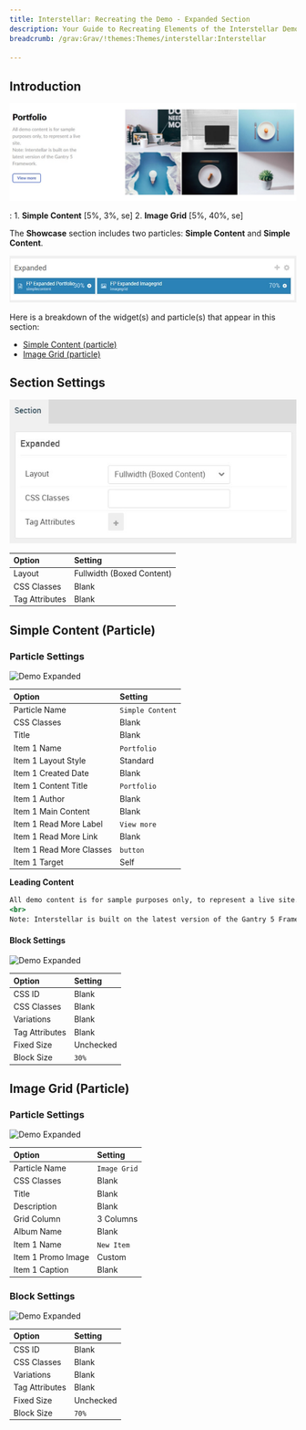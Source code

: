 ```yaml
---
title: Interstellar: Recreating the Demo - Expanded Section
description: Your Guide to Recreating Elements of the Interstellar Demo for Grav
breadcrumb: /grav:Grav/!themes:Themes/interstellar:Interstellar

---
```


## Introduction

![](assets/demo_6.jpeg)

:   1. **Simple Content** [5%, 3%, se]
    2. **Image Grid** [5%, 40%, se]

The **Showcase** section includes two particles: **Simple Content** and **Simple Content**.

![](assets/home_expanded.jpeg)

Here is a breakdown of the widget(s) and particle(s) that appear in this section:

* [Simple Content (particle)](#content-tabs-(particle))
* [Image Grid (particle)](#pricing-grid-(particle))

## Section Settings

![](assets/demo_expanded_settings.jpeg)

| Option           | Setting                   |
| :--------------- | :----------               |
| Layout           | Fullwidth (Boxed Content) |
| CSS Classes      | Blank                     |
| Tag Attributes   | Blank                     |

## Simple Content (Particle)

### Particle Settings

![Demo Expanded](demo_expanded_1.jpeg)

| Option                   | Setting          |
| :-----                   | :-----           |
| Particle Name            | `Simple Content` |
| CSS Classes              | Blank            |
| Title                    | Blank            |
| Item 1 Name              | `Portfolio`      |
| Item 1 Layout Style      | Standard         |
| Item 1 Created Date      | Blank            |
| Item 1 Content Title     | `Portfolio`      |
| Item 1 Author            | Blank            |
| Item 1 Main Content      | Blank            |
| Item 1 Read More Label   | `View more`      |
| Item 1 Read More Link    | Blank            |
| Item 1 Read More Classes | `button`         |
| Item 1 Target            | Self             |

**Leading Content**

~~~ .html
All demo content is for sample purposes only, to represent a live site.
<br>
Note: Interstellar is built on the latest version of the Gantry 5 Framework.
~~~

#### Block Settings

![Demo Expanded](demo_expanded_2.jpeg)

| Option         | Setting   |
| :-----         | :-----    |
| CSS ID         | Blank     |
| CSS Classes    | Blank     |
| Variations     | Blank     |
| Tag Attributes | Blank     |
| Fixed Size     | Unchecked |
| Block Size     | `30%`     |

## Image Grid (Particle)

### Particle Settings

![Demo Expanded](demo_expanded_3.jpeg)

| Option             | Setting      |
| :-----             | :-----       |
| Particle Name      | `Image Grid` |
| CSS Classes        | Blank        |
| Title              | Blank        |
| Description        | Blank        |
| Grid Column        | 3 Columns    |
| Album Name         | Blank        |
| Item 1 Name        | `New Item`   |
| Item 1 Promo Image | Custom       |
| Item 1 Caption     | Blank        |

### Block Settings

![Demo Expanded](demo_expanded_4.jpeg)

| Option         | Setting   |
| :-----         | :-----    |
| CSS ID         | Blank     |
| CSS Classes    | Blank     |
| Variations     | Blank     |
| Tag Attributes | Blank     |
| Fixed Size     | Unchecked |
| Block Size     | `70%`     |


